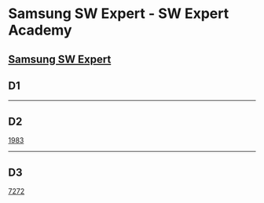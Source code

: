 # Samsung SW Expert - SW Expert Academy
[Samsung SW Expert](https://www.swexpertacademy.com)
-------------------------------------------
## D1


-------------------------------------------
## D2
[1983](https://github.com/kh030728/SW-expert-academy-study-storage/blob/master/kkh/1983/README.md)

-------------------------------------------
## D3
[7272](https://github.com/kh030728/SW-expert-academy-study-storage/blob/master/kkh/7272/README.md)

